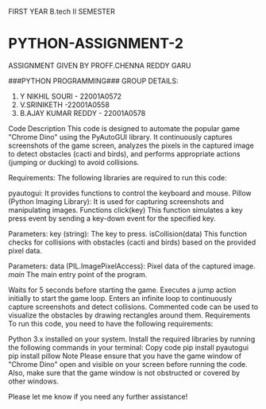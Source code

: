 FIRST YEAR B.tech II SEMESTER

# PYTHON-ASSIGNMENT-2
ASSIGNMENT GIVEN BY PROFF.CHENNA REDDY GARU

###PYTHON PROGRAMMING###
GROUP DETAILS:
1. Y NIKHIL SOURI - 22001A0572
2. V.SRINIKETH -22001A0558
3. B.AJAY KUMAR REDDY - 22001A0578
 
Code Description
This code is designed to automate the popular game "Chrome Dino" using the PyAutoGUI library. It continuously captures screenshots of the game screen, analyzes the pixels in the captured image to detect obstacles (cacti and birds), and performs appropriate actions (jumping or ducking) to avoid collisions.

Requirements:
The following libraries are required to run this code:

pyautogui: It provides functions to control the keyboard and mouse.
Pillow (Python Imaging Library): It is used for capturing screenshots and manipulating images.
Functions
click(key)
This function simulates a key press event by sending a key-down event for the specified key.

Parameters:
key (string): The key to press.
isCollision(data)
This function checks for collisions with obstacles (cacti and birds) based on the provided pixel data.

Parameters:
data (PIL.ImagePixelAccess): Pixel data of the captured image.
_main_
The main entry point of the program.

Waits for 5 seconds before starting the game.
Executes a jump action initially to start the game loop.
Enters an infinite loop to continuously capture screenshots and detect collisions.
Commented code can be used to visualize the obstacles by drawing rectangles around them.
Requirements
To run this code, you need to have the following requirements:

Python 3.x installed on your system.
Install the required libraries by running the following commands in your terminal:
Copy code
pip install pyautogui
pip install pillow
Note
Please ensure that you have the game window of "Chrome Dino" open and visible on your screen before running the code. Also, make sure that the game window is not obstructed or covered by other windows.

Please let me know if you need any further assistance!
